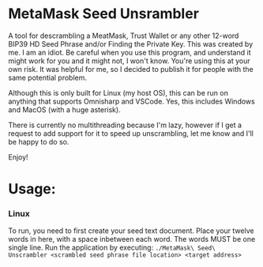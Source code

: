 # MetaMask Seed Unsrambler
A tool for descrambling a MeatMask, Trust Wallet or any other 12-word BIP39 HD Seed Phrase and/or Finding the Private Key. This was created by me. I am an idiot. Be careful when you use this program, and understand it might work for you and it might not, I won't know. You're using this at your own risk. It was helpful for me, so I decided to publish it for people with the same potential problem. 

Although this is only built for Linux (my host OS), this can be run on anything that supports Omnisharp and VSCode. Yes, this includes Windows and MacOS (with a huge asterisk).

There is currently no multithreading because I'm lazy, however if I get a request to add support for it to speed up unscrambling, let me know and I'll be happy to do so.

Enjoy!

# Usage:
### Linux
To run, you need to first create your seed text document. Place your twelve words in here, with a space inbetween each word. The words MUST be one single line.
Run the application by executing:
`./MetaMask\ Seed\ Unscrambler <scrambled seed phrase file location> <target address>`
